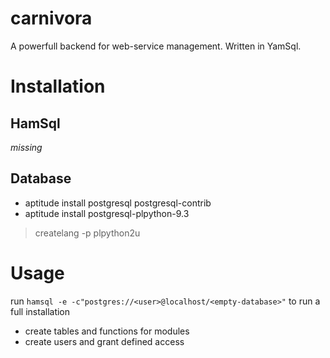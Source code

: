 carnivora
=========

A powerfull backend for web-service management. Written in YamSql.

# Installation

## HamSql

*missing*

## Database
- aptitude install postgresql postgresql-contrib
- aptitude install postgresql-plpython-9.3

> createlang -p <port> plpython2u <database>

# Usage

run `hamsql -e -c"postgres://<user>@localhost/<empty-database>"` to run a full installation
* create tables and functions for modules
* create users and grant defined access

